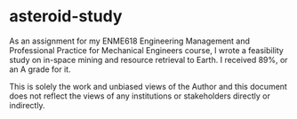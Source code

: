 # asteroid-study
As an assignment for my ENME618 Engineering Management and Professional Practice for Mechanical Engineers course, I wrote a feasibility study on in-space mining and resource retrieval to Earth.
I received 89%, or an A grade for it.

This is solely the work and unbiased views of the Author and this document does not reflect the views of any institutions or stakeholders directly or indirectly.
